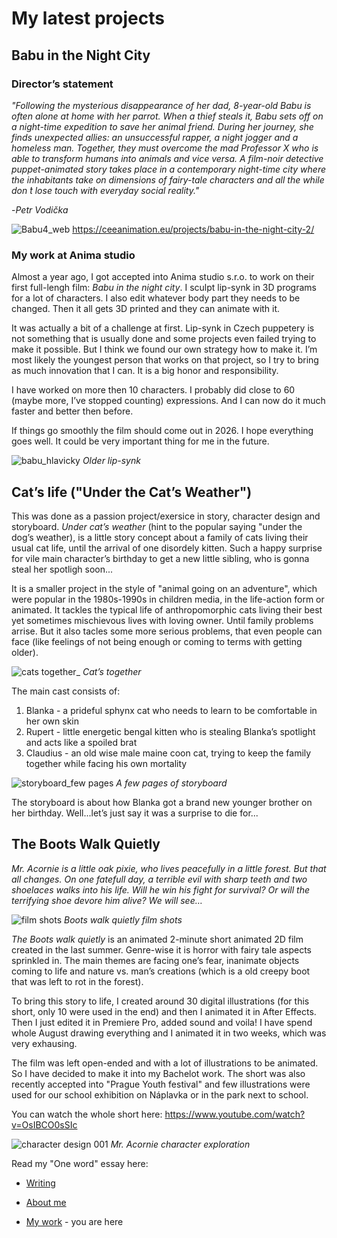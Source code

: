 # My latest projects

## Babu in the Night City 

### Director’s statement
_"Following the mysterious disappearance of her dad, 8-year-old Babu is often alone at home with her parrot. When a thief steals it, Babu sets off on a night-time expedition to save her animal friend. During her journey, she finds unexpected allies: an unsuccessful rapper, a night jogger and a homeless man. Together, they must overcome the mad Professor X who is able to transform humans into animals and vice versa. A film-noir detective puppet-animated story takes place in a contemporary night-time city where the inhabitants take on dimensions of fairy-tale characters and all the while don ́t lose touch with everyday social reality."_ 

-_Petr Vodička_ 

![Babu4_web](https://github.com/NatNight99/english-for-designers/assets/129601977/971b4df4-efad-432e-81f2-5dad2650d63c)
https://ceeanimation.eu/projects/babu-in-the-night-city-2/ 

### My work at Anima studio

Almost a year ago, I got accepted into Anima studio s.r.o. to work on their first full-lengh film: _Babu in the night city_. I sculpt lip-synk in 3D programs for a lot of characters. I also edit whatever body part they needs to be changed. Then it all gets 3D printed and they can animate with it. 

It was actually a bit of a challenge at first. Lip-synk in Czech puppetery is not something that is usually done and some projects even failed trying to make it possible. But I think we found our own strategy how to make it. I’m most likely the youngest person that works on that project, so I try to bring as much innovation that I can. It is a big honor and responsibility. 

I have worked on more then 10 characters. I probably did close to 60 (maybe more, I’ve stopped counting) expressions. And I can now do it much faster and better then before. 

If things go smoothly the film should come out in 2026. I hope everything goes well. It could be very important thing for me in the future. 

![babu_hlavicky](https://github.com/NatNight99/english-for-designers/assets/129601977/9e043ea5-93c5-4030-b79b-437dd9ee0999)
_Older lip-synk_

## Cat’s life ("Under the Cat’s Weather")

This was done as a passion project/exersice in story, character design and storyboard. _Under cat’s weather_ (hint to the popular saying "under the dog’s weather), is a little story concept about a family of cats living their usual cat life, until the arrival of one disordely kitten. Such a happy surprise for vile main character’s birthday to get a new little sibling, who is gonna steal her spotligh soon... 

It is a smaller project in the style of "animal going on an adventure", which were popular in the 1980s-1990s in children media, in the life-action form or animated. It tackles the typical life of anthropomorphic cats living their best yet sometimes mischievous lives with loving owner. Until family problems arrise. But it also tacles some more serious problems, that even people can face (like feelings of not being enough or coming to terms with getting older). 

![cats together_](https://github.com/NatNight99/english-for-designers/assets/129601977/12806487-b4b7-4c22-8583-ca5157725998)
_Cat’s together_
  
The main cast consists of:
  1. Blanka - a prideful sphynx cat who needs to learn to be comfortable in her own skin
  2. Rupert - little energetic bengal kitten who is stealing Blanka’s spotlight and acts like a spoiled brat
  3. Claudius - an old wise male maine coon cat, trying to keep the family together while facing his own mortality

![storyboard_few pages](https://github.com/NatNight99/english-for-designers/assets/129601977/264a415f-f71d-4f94-91a9-483b9801375a)
_A few pages of storyboard_

The storyboard is about how Blanka got a brand new younger brother on her birthday. Well...let’s just say it was a surprise to die for... 

## The Boots Walk Quietly

_Mr. Acornie is a little oak pixie, who lives peacefully in a little forest. But that all changes. On one fatefull day, a terrible evil with sharp teeth and two shoelaces walks into his life. Will he win his fight for survival? Or will the terrifying shoe devore him alive? We will see…_

![film shots](https://github.com/NatNight99/english-for-designers/assets/129601977/728ec299-7681-4108-adcd-5c6874d6716a)
_Boots walk quietly film shots_

_The Boots walk quietly_ is an animated 2-minute short animated 2D film created in the last summer. Genre-wise it is horror with fairy tale aspects sprinkled in. The main themes are facing one’s fear, inanimate objects coming to life and nature vs. man’s creations (which is a old creepy boot that was left to rot in the forest). 

To bring this story to life, I created around 30 digital illustrations (for this short, only 10 were used in the end) and then I animated it in After Effects. Then I just edited it in Premiere Pro, added sound and voila! I have spend whole August drawing everything and I animated it in two weeks, which was very exhausing. 

The film was left open-ended and with a lot of illustrations to be animated. So I have decided to make it into my Bachelot work. The short was also recently accepted into "Prague Youth festival" and few illustrations were used for our school exhibition on Náplavka or in the park next to school. 

You can watch the whole short here: https://www.youtube.com/watch?v=OsIBCO0sSIc

![character design 001](https://github.com/NatNight99/english-for-designers/assets/129601977/5672f566-af23-47cd-b910-10758d132a57)
_Mr. Acornie character exploration_

Read my "One word" essay here: 
- [Writing](Writing.md)

- [About me](About_me.md) 
- [My work](My_work.md) - you are here
